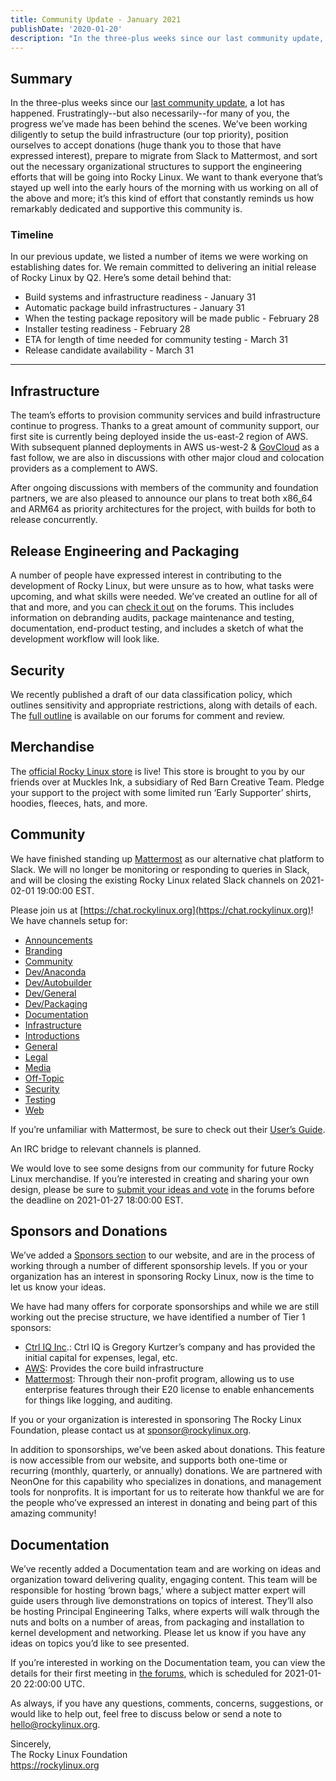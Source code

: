 ```yaml
---
title: Community Update - January 2021
publishDate: '2020-01-20'
description: "In the three-plus weeks since our last community update, a lot has happened. Frustratingly--but also necessarily--for many of you, the progress we’ve made has been behind the scenes. We’ve been working diligently to setup the build infrastructure (our top priority), position ourselves to accept donations (huge thank you to those that have expressed interest), prepare to migrate from Slack to Mattermost, and sort out the necessary organizational structures to support the engineering efforts that will be going into Rocky Linux. We want to thank everyone that’s stayed up well into the early hours of the morning with us working on all of the above and more; it’s this kind of effort that constantly reminds us how remarkably dedicated and supportive this community is."
---
```


## Summary

In the three-plus weeks since our [last community update](https://forums.rockylinux.org/t/community-update-december-2020), a lot has happened. Frustratingly--but also necessarily--for many of you, the progress we’ve made has been behind the scenes. We’ve been working diligently to setup the build infrastructure (our top priority), position ourselves to accept donations (huge thank you to those that have expressed interest), prepare to migrate from Slack to Mattermost, and sort out the necessary organizational structures to support the engineering efforts that will be going into Rocky Linux. We want to thank everyone that’s stayed up well into the early hours of the morning with us working on all of the above and more; it’s this kind of effort that constantly reminds us how remarkably dedicated and supportive this community is.

### Timeline

In our previous update, we listed a number of items we were working on establishing dates for. We remain committed to delivering an initial release of Rocky Linux by Q2. Here’s some detail behind that:

-   Build systems and infrastructure readiness - January 31
-   Automatic package build infrastructures - January 31
-   When the testing package repository will be made public - February 28
-   Installer testing readiness - February 28
-   ETA for length of time needed for community testing - March 31
-   Release candidate availability - March 31

---

## Infrastructure

The team’s efforts to provision community services and build infrastructure continue to progress. Thanks to a great amount of community support, our first site is currently being deployed inside the us-east-2 region of AWS. With subsequent planned deployments in AWS us-west-2 & [GovCloud](https://aws.amazon.com/govcloud) as a fast follow, we are also in discussions with other major cloud and colocation providers as a complement to AWS.

After ongoing discussions with members of the community and foundation partners, we are also pleased to announce our plans to treat both x86_64 and ARM64 as priority architectures for the project, with builds for both to release concurrently.


## Release Engineering and Packaging

A number of people have expressed interest in contributing to the development of Rocky Linux, but were unsure as to how, what tasks were upcoming, and what skills were needed. We’ve created an outline for all of that and more, and you can [check it out](https://forums.rockylinux.org/t/want-to-help-heres-what-were-looking-for/1565) on the forums. This includes information on debranding audits, package maintenance and testing, documentation, end-product testing, and includes a sketch of what the development workflow will look like.

## Security

We recently published a draft of our data classification policy, which outlines sensitivity and appropriate restrictions, along with details of each. The [full outline](https://forums.rockylinux.org/t/rfc-data-classification-policy/1513/2) is available on our forums for comment and review.

## Merchandise

The [official Rocky Linux store](https://www.mucklesu.com/collections/rocky-linux) is live! This store is brought to you by our friends over at Muckles Ink, a subsidiary of Red Barn Creative Team. Pledge your support to the project with some limited run ‘Early Supporter’ shirts, hoodies, fleeces, hats, and more.

## Community

We have finished standing up [Mattermost](https://mattermost.com) as our alternative chat platform to Slack. We will no longer be monitoring or responding to queries in Slack, and will be closing the existing Rocky Linux related Slack channels on  2021-02-01 19:00:00 EST.

Please join us at [https://chat.rockylinux.org](https://chat.rockylinux.org)! We have channels setup for:

-   [Announcements](https://chat.rockylinux.org/rocky-linux/channels/announcements)
-   [Branding](https://chat.rockylinux.org/rocky-linux/channels/branding)
-   [Community](https://chat.rockylinux.org/rocky-linux/channels/community)
-   [Dev/Anaconda](https://chat.rockylinux.org/rocky-linux/channels/dev-anaconda)
-   [Dev/Autobuilder](https://chat.rockylinux.org/rocky-linux/channels/dev-autobuilder)
-   [Dev/General](https://chat.rockylinux.org/rocky-linux/channels/development)
-   [Dev/Packaging](https://chat.rockylinux.org/rocky-linux/channels/dev-packaging)
-   [Documentation](https://chat.rockylinux.org/rocky-linux/channels/documentation)
-   [Infrastructure](https://chat.rockylinux.org/rocky-linux/channels/infrastructure)
-   [Introductions](https://chat.rockylinux.org/rocky-linux/channels/introductions)
-   [General](https://chat.rockylinux.org/rocky-linux/channels/town-square)
-   [Legal](https://chat.rockylinux.org/rocky-linux/channels/legal)
-   [Media](https://chat.rockylinux.org/rocky-linux/channels/media)
-   [Off-Topic](https://chat.rockylinux.org/rocky-linux/channels/off-topic)
-   [Security](https://chat.rockylinux.org/rocky-linux/channels/security)
-   [Testing](https://chat.rockylinux.org/rocky-linux/channels/testing)
-   [Web](https://chat.rockylinux.org/rocky-linux/channels/web)


If you’re unfamiliar with Mattermost, be sure to check out their [User’s Guide](https://docs.mattermost.com/guides/user.html).

An IRC bridge to relevant channels is planned.

We would love to see some designs from our community for future Rocky Linux merchandise. If you’re interested in creating and sharing your own design, please be sure to [submit your ideas and vote](https://forums.rockylinux.org/t/merchandise-design-submissions/1455) in the forums before the deadline on  2021-01-27 18:00:00 EST.




## Sponsors and Donations

We’ve added a [Sponsors section](https://rockylinux.org/sponsors) to our website, and are in the process of working through a number of different sponsorship levels. If you or your organization has an interest in sponsoring Rocky Linux, now is the time to let us know your ideas.

We have had many offers for corporate sponsorships and while we are still working out the precise structure, we have identified a number of Tier 1 sponsors:

-   [Ctrl IQ Inc](https://ctrliq.com/).: Ctrl IQ is Gregory Kurtzer’s company and has provided the initial capital for expenses, legal, etc.
-   [AWS](https://aws.amazon.com/): Provides the core build infrastructure
-   [Mattermost](https://mattermost.com/): Through their non-profit program, allowing us to use enterprise features through their E20 license to enable enhancements for things like logging, and auditing.




If you or your organization is interested in sponsoring The Rocky Linux Foundation, please contact us at [sponsor@rockylinux.org](mailto:sponsor@rockylinux.org).



In addition to sponsorships, we’ve been asked about donations. This feature is now accessible from our website, and supports both one-time or recurring (monthly, quarterly, or annually) donations. We are partnered with NeonOne for this capability who specializes in donations, and management tools for nonprofits. It is important for us to reiterate how thankful we are for the people who’ve expressed an interest in donating and being part of this amazing community!

## Documentation

We’ve recently added a Documentation team and are working on ideas and organization toward delivering quality, engaging content. This team will be responsible for hosting ‘brown bags,’ where a subject matter expert will guide users through live demonstrations on topics of interest. They’ll also be hosting Principal Engineering Talks, where experts will walk through the nuts and bolts on a number of areas, from packaging and installation to kernel development and networking. Please let us know if you have any ideas on topics you’d like to see presented.



If you’re interested in working on the Documentation team, you can view the details for their first meeting in [the forums](https://forums.rockylinux.org/t/the-documentation-team-is-having-a-whos-doing-what-meeting-and-youre-invited/1538), which is scheduled for 2021-01-20 22:00:00 UTC.



As always, if you have any questions, comments, concerns, suggestions, or would like to help out, feel free to discuss below or send a note to [hello@rockylinux.org](mailto:hello@rockylinux.org).




<span class="mb-2">
  Sincerely,<br/>
  The Rocky Linux Foundation<br/>
  <a href="https://rockylinux.org">https://rockylinux.org</a>
</span>
